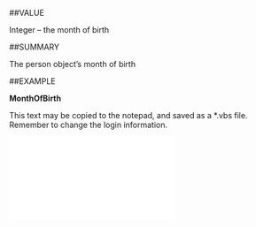 
##VALUE

Integer – the month of birth


##SUMMARY

The person object’s month of birth


##EXAMPLE

**MonthOfBirth**

This text may be copied to the notepad, and saved as a *.vbs file. Remember to change the login information.

![](..\..\Examples\vbs\SOPerson.MonthOfBirth.vbs.txt)

